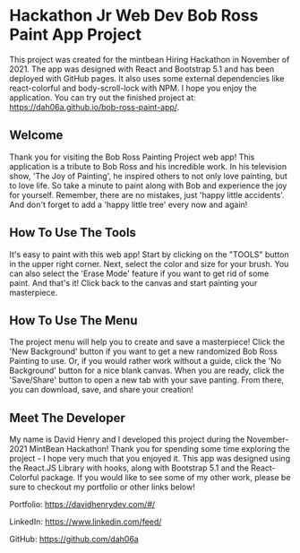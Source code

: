 # Hackathon Jr Web Dev Bob Ross Paint App Project
This project was created for the mintbean Hiring Hackathon in November of 2021.  The app was designed with React and Bootstrap 5.1 and has been deployed with GitHub pages. It also uses some external dependencies like react-colorful and body-scroll-lock with NPM.  I hope you enjoy the application.  You can try out the finished project at: https://dah06a.github.io/bob-ross-paint-app/.

## Welcome
Thank you for visiting the Bob Ross Painting Project web app! This application is a tribute to Bob Ross and his incredible work. In his television show, 'The Joy of Painting', he inspired others to not only love painting, but to love life. So take a minute to paint along with Bob and experience the joy for yourself. Remember, there are no mistakes, just 'happy little accidents'. And don't forget to add a 'happy little tree' every now and again!

## How To Use The Tools
It's easy to paint with this web app! Start by clicking on the "TOOLS" button in the upper right corner. Next, select the color and size for your brush. You can also select the 'Erase Mode' feature if you want to get rid of some paint. And that's it! Click back to the canvas and start painting your masterpiece.

## How To Use The Menu
The project menu will help you to create and save a masterpiece! Click the 'New Background' button if you want to get a new randomized Bob Ross Painting to use. Or, if you would rather work without a guide, click the 'No Background' button for a nice blank canvas. When you are ready, click the 'Save/Share' button to open a new tab with your save panting. From there, you can download, save, and share your creation!

## Meet The Developer
My name is David Henry and I developed this project during the November-2021 MintBean Hackathon! Thank you for spending some time exploring the project - I hope very much that you enjoyed it. This app was designed using the React.JS Library with hooks, along with Bootstrap 5.1 and the React-Colorful package. If you would like to see some of my other work, please be sure to checkout my portfolio or other links below!

Portfolio:  https://davidhenrydev.com/#/

LinkedIn: https://www.linkedin.com/feed/

GitHub: https://github.com/dah06a
